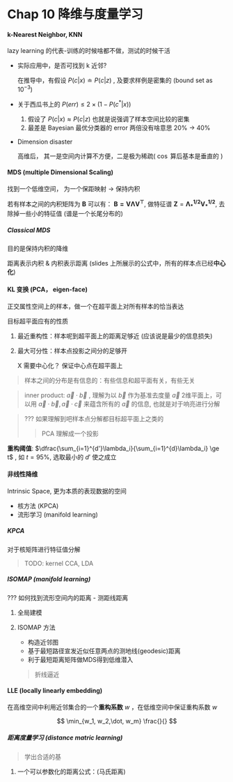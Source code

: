 # Chap 10 降维与度量学习

#### k-Nearest Neighbor, KNN

lazy learning 的代表-训练的时候啥都不做，测试的时候干活

- 实际应用中，是否可找到 k 近邻?

    在推导中，有假设 $P(c|x) \doteq  P(c|z)$ , 及要求样例是密集的 (bound set as $10^{-3}$)
- 关于西瓜书上的 $P(err) \leq 2\times (1 - P(c^*|x))$
    1. 假设了 $P(c|x) \approx P(c|z)$ 也就是说强调了样本空间比较的密集
    2. 最差是 Bayesian 最优分类器的 error 两倍没有啥意思 20% -> 40%

- Dimension disaster

    高维后， 其一是空间内计算不方便，二是极为稀疏( $\cos$ 算后基本是垂直的 )

#### MDS (multiple Dimensional Scaling)

找到一个低维空间， 为一个保距映射 $\to$ 保持内积

若有样本之间的内积矩阵为 $\bm{B}$
可以有： $\bm{B = V\Lambda V^\top}$, 做特征谱 $\bm{Z} = \bm{\Lambda_*^{1/2}V_*^{1/2}}$, 去除掉一些小的特征值 (谱是一个长尾分布的)

##### Classical MDS

目的是保持内积的降维

距离表示内积 & 内积表示距离 (slides 上所展示的公式中，所有的样本点已经**中心化**)

#### KL 变换 (PCA， eigen-face)

正交属性空间上的样本，做一个在超平面上对所有样本的恰当表达

目标超平面应有的性质
1. 最近重构性：样本呢到超平面上的距离足够近 (应该说是最少的信息损失)
2. 最大可分性：样本点投影之间分的足够开

    X 需要中心化？ 保证中心点在超平面上

> 样本之间的分布是有信息的：有些信息和超平面有关，有些无关

> inner product: $\vec{a}  \cdot \vec{b}$ , 理解为以 $\vec b$ 作为基准去度量 $\vec a$
> 2维平面上，可以用 $\vec{a}\cdot \vec{b}, \vec{a}\cdot \vec{c}$ 来蕴含所有的 $\vec{a}$ 的信息, 也就是对于响亮进行分解

> ??? 如果理解到吧样本点分解都目标超平面上之类的
>> PCA 理解成一个投影

**重构阈值**: $\dfrac{\sum_{i=1}^{d'}\lambda_i}{\sum_{i=1}^{d}\lambda_i} \ge t$ , 如 $t = 95\%$, 选取最小的 $d'$ 使之成立

#### 非线性降维

Intrinsic Space, 更为本质的表现数据的空间

- 核方法 (KPCA)
- 流形学习 (manifold learning)

##### KPCA

对于核矩阵进行特征值分解

> TODO: kernel CCA, LDA

##### ISOMAP (manifold learning)

??? 如何找到流形空间内的距离 - 测距线距离

1. 全局建模
2. ISOMAP 方法
    - 构造近邻图
    - 基于最短路径宣发近似任意两点的测地线(geodesic)距离
    - 利于最短距离矩阵做MDS得到低维潜入
    
    > 折线逼近


#### LLE (locally linearly embedding)

在高维空间中利用近邻集合的一个**重构系数** $w$ ，在低维空间中保证重构系数 $w$

$$
    \min_{w_1, w_2,\dot, w_m} \frac{}{}
$$

##### 距离度量学习 (distance matric learning)

> 学出合适的基

1. 一个可以参数化的距离公式：(马氏距离)

